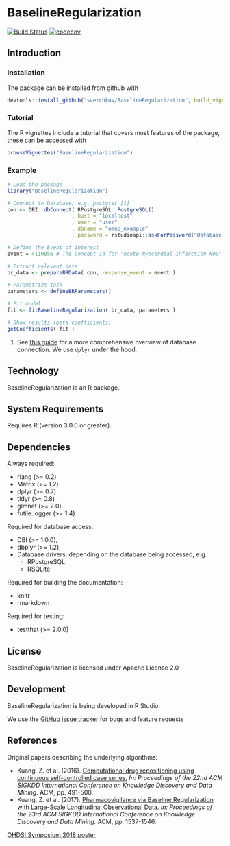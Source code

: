 BaselineRegularization
=======================

[![Build Status](https://travis-ci.com/sverchkov/BaselineRegularization.svg?branch=master)](https://travis-ci.com/sverchkov/BaselineRegularization) [![codecov](https://codecov.io/gh/sverchkov/BaselineRegularization/branch/master/graph/badge.svg)](https://codecov.io/gh/sverchkov/BaselineRegularization)


Introduction
------------

### Installation

The package can be installed from github with

```r
devtools::install_github("sverchkov/BaselineRegularization", build_vignettes = TRUE)
```

### Tutorial

The R vignettes include a tutorial that covers most features of the package, these can be accessed with
```r
browseVignettes("BaselineRegularization")
```

### Example

```r
# Load the package
library("BaselineRegularization")

# Connect to Database, e.g. postgres [1]
con <- DBI::dbConnect( RPostgreSQL::PostgreSQL()
                     , host = "localhost"
                     , user = "user"
                     , dbname = "omop_example"
                     , password = rstudioapi::askForPassword("Database Password") )

# Define the Event of interest
event = 4110956 # The concept_id for "Acute myocardial infarction NOS"

# Extract relevant data
br_data <- prepareBRData( con, response_event = event )

# Parametrize task
parameters <- defineBRParameters()

# Fit model
fit <- fitBaselineRegularization( br_data, parameters )

# Show results (beta coefficients)
getCoefficients( fit )

```

1. See [this guide](https://db.rstudio.com/dplyr/#connecting-to-the-database) for a more comprehensive overview of database connection. We use `dplyr` under the hood.

Technology
----------

BaselineRegularization is an R package.

System Requirements
-------------------

Requires R (version 3.0.0 or greater).

Dependencies
------------

Always required:

 * rlang (>= 0.2)
 * Matrix (>= 1.2)
 * dplyr (>= 0.7)
 * tidyr (>= 0.8)
 * glmnet (>= 2.0)
 * futile.logger (>= 1.4)

Required for database access:

 * DBI (>= 1.0.0),
 * dbplyr (>= 1.2),
 * Database drivers, depending on the database being accessed, e.g.
    * RPostgreSQL
    * RSQLite

Required for building the documentation:

 * knitr
 * rmarkdown

Required for testing:

 * testthat (>= 2.0.0)


License
-------

BaselineRegularization is licensed under Apache License 2.0

Development
-----------

BaselineRegularization is being developed in R Studio.


We use the [GitHub issue tracker](https://github.com/sverchkov/BaselineRegularization/issues) for bugs and feature requests


References
----------

Original papers describing the underlying algorithms:

 * Kuang, Z. et al. (2016).
   [Computational drug repositioning using continuous self-controlled case series.](https://www.ncbi.nlm.nih.gov/pmc/articles/PMC5351812/) _In: Proceedings of the 22nd
ACM SIGKDD International Conference on Knowledge Discovery
and Data Mining._ ACM, pp. 491-500.
 * Kuang, Z. et al. (2017).
   [Pharmacovigilance via Baseline Regularization with Large-Scale Longitudinal Observational Data.](https://www.ncbi.nlm.nih.gov/pmc/articles/PMC5945223/)
_In: Proceedings of the 23rd ACM SIGKDD International Conference
on Knowledge Discovery and Data Mining._ ACM, pp. 1537-1546.

[OHDSI Symposium 2018 poster](https://drive.google.com/drive/folders/1DBPJuD1pnXc6LPYqB4fpy7ohI30Uo4bR)

